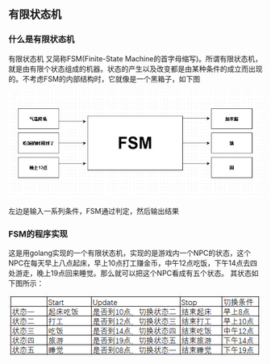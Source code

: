
## 有限状态机

### 什么是有限状态机

有限状态机 又简称FSM(Finite-State Machine的首字母缩写)。所谓有限状态机，就是由有限个状态组成的机器。状态的产生以及改变都是由某种条件的成立而出现的。不考虑FSM的内部结构时，它就像是一个黑箱子，如下图

![FSM_IMG](./img/fsm.jpg)

左边是输入一系列条件，FSM通过判定，然后输出结果

### FSM的程序实现

这是用golang实现的一个有限状态机，实现的是游戏内一个NPC的状态，这个NPC在每天早上八点起床，早上10点打工赚金币，中午12点吃饭，下午14点去四处游走，晚上19点回来睡觉。那么就可以把这个NPC看成有五个状态。
其状态如下图所示：

![FSM示例](./img/fsm_eg.png)

